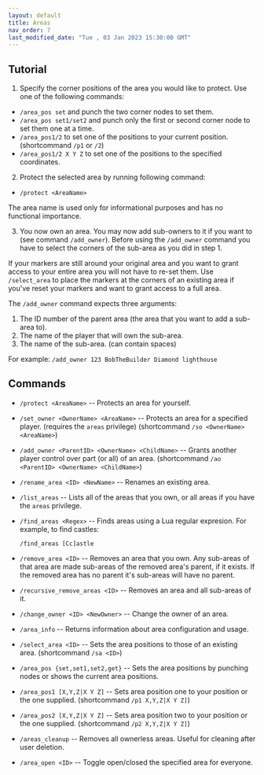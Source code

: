 ```yaml
---
layout: default
title: Areas
nav_order: 7
last_modified_date: "Tue , 03 Jan 2023 15:30:00 GMT"
---
```


Tutorial
--------

1) Specify the corner positions of the area you would like to protect.
Use one of the following commands:

  * `/area_pos set` and punch the two corner nodes to set them.
  * `/area_pos set1/set2` and punch only the first or second corner node to set them one at a time.
  * `/area_pos1/2` to set one of the positions to your current position. (shortcommand `/p1` or `/2`)
  * `/area_pos1/2 X Y Z` to set one of the positions to the specified coordinates.

2) Protect the selected area by running following command:

  * `/protect <AreaName>`

The area name is used only for informational purposes and has no functional importance.

3) You now own an area. You may now add sub-owners to it if you want to (see command `/add_owner`). Before using the `/add_owner` command you have to
select the corners of the sub-area as you did in step 1.

If your markers are still around your original area and you want to grant
access to your entire area you will not have to re-set them. Use `/select_area` to place the markers at the corners of an existing area if you've reset your
markers and want to grant access to a full area.

The `/add_owner` command expects three arguments:
  1. The ID number of the parent area (the area that you want to add a
	sub-area to).
  2. The name of the player that will own the sub-area.
  3. The name of the sub-area. (can contain spaces)

For example: `/add_owner 123 BobTheBuilder Diamond lighthouse`


Commands
--------

  * `/protect <AreaName>` -- Protects an area for yourself.

  * `/set_owner <OwnerName> <AreaName>` -- Protects an area for a specified
	player. (requires the `areas` privilege) (shortcommand `/so <OwnerName> <AreaName>`)

  * `/add_owner <ParentID> <OwnerName> <ChildName>` -- Grants another player
	control over part (or all) of an area. (shortcommand `/ao <ParentID> <OwnerName> <ChildName>`)

  * `/rename_area <ID> <NewName>` -- Renames an existing area.

  * `/list_areas` -- Lists all of the areas that you own, or all areas if you
	have the `areas` privilege.

  * `/find_areas <Regex>` -- Finds areas using a Lua regular expresion.
	For example, to find castles:

		/find_areas [Cc]astle

  * `/remove_area <ID>` -- Removes an area that you own. Any sub-areas of that
	area are made sub-areas of the removed area's parent, if it exists.
	If the removed area has no parent it's sub-areas will have no parent.

  * `/recursive_remove_areas <ID>` -- Removes an area and all sub-areas of it.

  * `/change_owner <ID> <NewOwner>` -- Change the owner of an area.

  * `/area_info` -- Returns information about area configuration and usage.

  * `/select_area <ID>` -- Sets the area positions to those of an existing
	area. (shortcommand `/sa <ID>`)

  * `/area_pos {set,set1,set2,get}` -- Sets the area positions by punching
	nodes or shows the current area positions.

  * `/area_pos1 [X,Y,Z|X Y Z]` -- Sets area position one to your position or
	the one supplied. (shortcommand `/p1 X,Y,Z|X Y Z]`)

  * `/area_pos2 [X,Y,Z|X Y Z]` -- Sets area position two to your position or
	the one supplied. (shortcommand `/p2 X,Y,Z|X Y Z]`)

  * `/areas_cleanup` -- Removes all ownerless areas.
	Useful for cleaning after user deletion.

  * `/area_open <ID>` -- Toggle open/closed the specified area for everyone.
